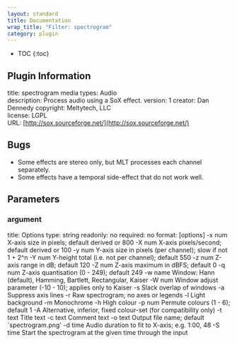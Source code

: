 ```yaml
---
layout: standard
title: Documentation
wrap_title: "Filter: spectrogram"
category: plugin
---
```

* TOC
{:toc}

## Plugin Information

title: spectrogram
media types:
Audio  
description: Process audio using a SoX effect.
version: 1
creator: Dan Dennedy
copyright: Meltytech, LLC  
license: LGPL  
URL: [http://sox.sourceforge.net/](http://sox.sourceforge.net/)  

## Bugs

* Some effects are stereo only, but MLT processes each channel separately.
* Some effects have a temporal side-effect that do not work well.


## Parameters

### argument

title: Options  type: string
readonly: no
required: no
format: [options]
	-x num	X-axis size in pixels; default derived or 800
	-X num	X-axis pixels/second; default derived or 100
	-y num	Y-axis size in pixels (per channel); slow if not 1 + 2^n
	-Y num	Y-height total (i.e. not per channel); default 550
	-z num	Z-axis range in dB; default 120
	-Z num	Z-axis maximum in dBFS; default 0
	-q num	Z-axis quantisation (0 - 249); default 249
	-w name	Window: Hann (default), Hamming, Bartlett, Rectangular, Kaiser
	-W num	Window adjust parameter (-10 - 10); applies only to Kaiser
	-s	Slack overlap of windows
	-a	Suppress axis lines
	-r	Raw spectrogram; no axes or legends
	-l	Light background
	-m	Monochrome
	-h	High colour
	-p num	Permute colours (1 - 6); default 1
	-A	Alternative, inferior, fixed colour-set (for compatibility only)
	-t text	Title text
	-c text	Comment text
	-o text	Output file name; default `spectrogram.png'
	-d time	Audio duration to fit to X-axis; e.g. 1:00, 48
	-S time	Start the spectrogram at the given time through the input
  

